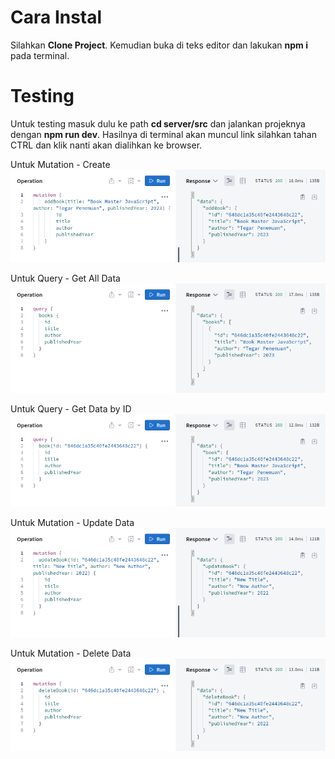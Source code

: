 # Cara Instal

Silahkan **Clone Project**. Kemudian buka di teks editor dan lakukan **npm i** pada terminal.

# Testing

Untuk testing masuk dulu ke path **cd server/src** dan jalankan projeknya dengan **npm run dev**. Hasilnya di terminal akan muncul link silahkan tahan CTRL dan klik nanti akan dialihkan ke browser.

Untuk Mutation - Create
![IMAGE ALT TEXT HERE](server/image/mutation-create.png)

Untuk Query - Get All Data
![IMAGE ALT TEXT HERE](server/image/query-getall.png)

Untuk Query - Get Data by ID
![IMAGE ALT TEXT HERE](server/image/query-get-id.png)

Untuk Mutation - Update Data
![IMAGE ALT TEXT HERE](server/image/mutation-update.png)

Untuk Mutation - Delete Data
![IMAGE ALT TEXT HERE](server/image/mutation-delete.png)

